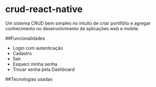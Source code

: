 # crud-react-native
Um sistema CRUD bem simples no intuito de criar portifólio e agregar conhecimento no desenvolvimento de aplicações web e mobile.

##Funcionalidades
- Login com autenticação
- Cadastro
- Sair
- Esqueci minha senha
- Trocar senha pela Dashboard 

##Tecnologias usadas

